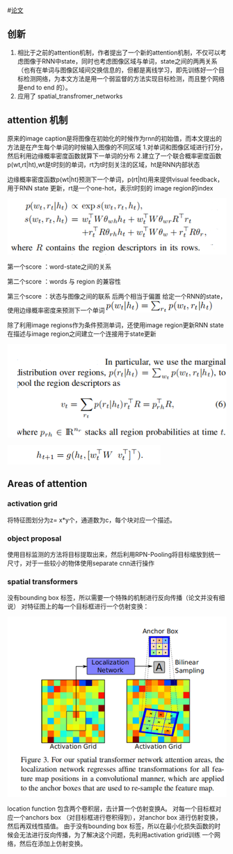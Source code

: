 #[论文](./papper/areas_of_attention_for_image_captioning.pdf) 

## 创新
1. 相比于之前的attention机制，作者提出了一个新的attention机制，不仅可以考虑图像于RNN中state，同时也考虑图像区域与单词，state之间的两两关系（也有在单词与图像区域间交换信息的，但都是离线学习，即先训练好一个目标检测网络，为本文方法是用一个弱监督的方法实现目标检测，而且整个网络是end to end 的）。
2. 应用了 spatial_transfromer_networks
## attention 机制
原来的image caption是将图像在初始化的时候作为rnn的初始值，而本文提出的方法是在产生每个单词的时候输入图像的不同区域
1.对单词和图像区域进行打分，然后利用边缘概率密度函数就算下一单词的分布
2.建立了一个联合概率密度函数 p(wt,rt|ht),wt是t时刻的单词，rt为t时刻关注的区域，ht是RNN内部状态

  边缘概率密度函数p(wt|ht)预测下一个单词，p(rt|ht)用来提供visual feedback，用于RNN state 更新，rt是一个one-hot，表示t时刻的  image region的index


   ![lianhegailvmidu](./images/areas_of_attention_for_image_captioning/lianhegailvmidu.PNG)


   第一个score ：word-state之间的关系

   第二个score ：words 与 region 的兼容性

   第三个score ：状态与图像之间的联系
   后两个相当于偏置
给定一个RNN的state，使用边缘概率密度来预测下一个单词
![bianyuangailvmidu](./images/areas_of_attention_for_image_captioning/bianyuangailvmidu.PNG)

除了利用image regions作为条件预测单词，还使用image region更新RNN state在描述与image region之间建立一个连接用于state更新

![quyubinayuangailvmidu](./images/areas_of_attention_for_image_captioning/quyubinayuangailvmidu.PNG)

![rnngengxin](./images/areas_of_attention_for_image_captioning/rnngengxin.PNG)



## Areas of attention

### activation grid
将特征图划分为z= x*y个，通道数为c，每个块对应一个描述。
### object proposal
使用目标监测的方法将目标提取出来，然后利用RPN-Pooling将目标缩放到统一尺寸，对于一些较小的物体使用separate cnn进行操作
### spatial transformers
没有bounding box 标签，所以需要一个特殊的机制进行反向传播（论文并没有细说）
对特征图上的每一个目标框进行一个仿射变换：

![fangshebianhuan](./images/areas_of_attention_for_image_captioning/fangshebianhuan.PNG)

location function 包含两个卷积层，去计算一个仿射变换A。
对每一个目标框对应一个anchors box （对目标框进行卷积得到），对anchor box 进行仿射变换，然后再双线性插值。
由于没有bounding box 标签，所以在最小化损失函数的时候会无法进行反向传播，为了解决这个问题，先利用activation grid训练
一个网络，然后在添加上仿射变换。




